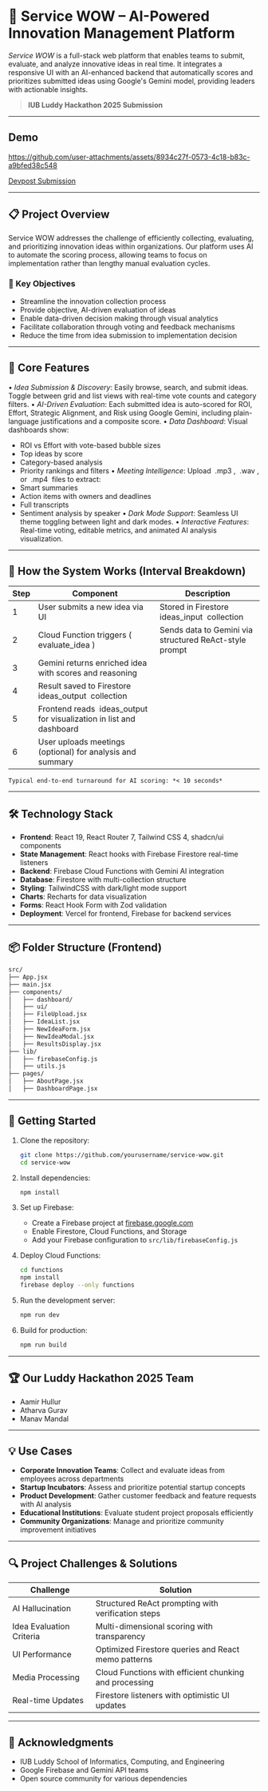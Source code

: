 # 🚀 Service WOW – AI-Powered Innovation Management Platform

*Service WOW* is a full-stack web platform that enables teams to submit, evaluate, and analyze innovative ideas in real time. It integrates a responsive UI with an AI-enhanced backend that automatically scores and prioritizes submitted ideas using Google's Gemini model, providing leaders with actionable insights.

> **IUB Luddy Hackathon 2025 Submission**  

---
## Demo

https://github.com/user-attachments/assets/8934c27f-0573-4c18-b83c-a9bfed38c548

[Devpost Submission](https://devpost.com/software/service-wow?ref_content=user-portfolio&ref_feature=in_progress)

---

## 📋 Project Overview

Service WOW addresses the challenge of efficiently collecting, evaluating, and prioritizing innovation ideas within organizations. Our platform uses AI to automate the scoring process, allowing teams to focus on implementation rather than lengthy manual evaluation cycles.

### 🎯 Key Objectives

- Streamline the innovation collection process
- Provide objective, AI-driven evaluation of ideas
- Enable data-driven decision making through visual analytics
- Facilitate collaboration through voting and feedback mechanisms
- Reduce the time from idea submission to implementation decision

---

## 🧠 Core Features

•⁠  ⁠*Idea Submission & Discovery*: Easily browse, search, and submit ideas. Toggle between grid and list views with real-time vote counts and category filters.
•⁠  ⁠*AI-Driven Evaluation*: Each submitted idea is auto-scored for ROI, Effort, Strategic Alignment, and Risk using Google Gemini, including plain-language justifications and a composite score.
•⁠  ⁠*Data Dashboard*: Visual dashboards show:
  - ROI vs Effort with vote-based bubble sizes
  - Top ideas by score
  - Category-based analysis
  - Priority rankings and filters
•⁠  ⁠*Meeting Intelligence*: Upload ⁠ .mp3 ⁠, ⁠ .wav ⁠, or ⁠ .mp4 ⁠ files to extract:
  - Smart summaries
  - Action items with owners and deadlines
  - Full transcripts
  - Sentiment analysis by speaker
•⁠  ⁠*Dark Mode Support*: Seamless UI theme toggling between light and dark modes.
•⁠  ⁠*Interactive Features*: Real-time voting, editable metrics, and animated AI analysis visualization.

---

## 🔁 How the System Works (Interval Breakdown)

| Step | Component | Description |
|------|-----------|-------------|
| 1 | User submits a new idea via UI | Stored in Firestore ⁠ ideas_input ⁠ collection |
| 2 | Cloud Function triggers (⁠ evaluate_idea ⁠) | Sends data to Gemini via structured ReAct-style prompt |
| 3 | Gemini returns enriched idea with scores and reasoning |
| 4 | Result saved to Firestore ⁠ ideas_output ⁠ collection |
| 5 | Frontend reads ⁠ ideas_output ⁠ for visualization in list and dashboard |
| 6 | User uploads meetings (optional) for analysis and summary |

    ⁠Typical end-to-end turnaround for AI scoring: *< 10 seconds*

---

## 🛠️ Technology Stack

- **Frontend**: React 19, React Router 7, Tailwind CSS 4, shadcn/ui components
- **State Management**: React hooks with Firebase Firestore real-time listeners
- **Backend**: Firebase Cloud Functions with Gemini AI integration
- **Database**: Firestore with multi-collection structure
- **Styling**: TailwindCSS with dark/light mode support
- **Charts**: Recharts for data visualization
- **Forms**: React Hook Form with Zod validation
- **Deployment**: Vercel for frontend, Firebase for backend services

---

## 📦 Folder Structure (Frontend)

```bash
src/
├── App.jsx               
├── main.jsx              
├── components/
│   ├── dashboard/        
│   ├── ui/               
│   ├── FileUpload.jsx    
│   ├── IdeaList.jsx      
│   ├── NewIdeaForm.jsx   
│   ├── NewIdeaModal.jsx  
│   ├── ResultsDisplay.jsx 
├── lib/
│   ├── firebaseConfig.js 
│   ├── utils.js          
├── pages/
│   ├── AboutPage.jsx     
│   ├── DashboardPage.jsx 
```

---

## 🚀 Getting Started

1. Clone the repository:
   ```bash
   git clone https://github.com/yourusername/service-wow.git
   cd service-wow
   ```

2. Install dependencies:
   ```bash
   npm install
   ```

3. Set up Firebase:
   - Create a Firebase project at [firebase.google.com](https://firebase.google.com)
   - Enable Firestore, Cloud Functions, and Storage
   - Add your Firebase configuration to `src/lib/firebaseConfig.js`

4. Deploy Cloud Functions:
   ```bash
   cd functions
   npm install
   firebase deploy --only functions
   ```

5. Run the development server:
   ```bash
   npm run dev
   ```

6. Build for production:
   ```bash
   npm run build
   ```

---

## 🏆 Our Luddy Hackathon 2025 Team

- Aamir Hullur 
- Atharva Gurav
- Manav Mandal 

---

## 💡 Use Cases

- **Corporate Innovation Teams**: Collect and evaluate ideas from employees across departments
- **Startup Incubators**: Assess and prioritize potential startup concepts
- **Product Development**: Gather customer feedback and feature requests with AI analysis
- **Educational Institutions**: Evaluate student project proposals efficiently
- **Community Organizations**: Manage and prioritize community improvement initiatives

---

## 🔍 Project Challenges & Solutions

| Challenge | Solution |
|-----------|----------|
| AI Hallucination | Structured ReAct prompting with verification steps |
| Idea Evaluation Criteria | Multi-dimensional scoring with transparency |
| UI Performance | Optimized Firestore queries and React memo patterns |
| Media Processing | Cloud Functions with efficient chunking and processing |
| Real-time Updates | Firestore listeners with optimistic UI updates |

---

## 🙏 Acknowledgments

- IUB Luddy School of Informatics, Computing, and Engineering
- Google Firebase and Gemini API teams
- Open source community for various dependencies
